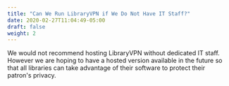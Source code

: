 ```yaml
---
title: "Can We Run LibraryVPN if We Do Not Have IT Staff?"
date: 2020-02-27T11:04:49-05:00
draft: false
weight: 2
---
```


We would not recommend hosting LibraryVPN without dedicated IT staff. However we are hoping to have a hosted version available in the future so that all libraries can take advantage of their software to protect their patron's privacy.
